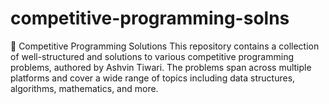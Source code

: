 # competitive-programming-solns
🧠 Competitive Programming Solutions  This repository contains a collection of well-structured and solutions to various competitive programming problems, authored by Ashvin Tiwari. The problems span across multiple platforms and cover a wide range of topics including data structures, algorithms, mathematics, and more.
